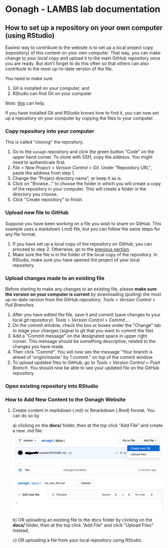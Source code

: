 # Oonagh - LAMBS lab documentation 

## How to set up a repository on your own computer (using RStudio)

Easiest way to contribute to the website is to set up a local project copy (repository) of this content on your own computer. That way, you can make change to your *local* copy and upload it to the main GitHub repository once you are ready. But don't forget to do this often so that others can also contribute to the most up-to-date version of the file.

You need to make sure

  1. Git is installed on your computer, and
  2. RStudio can find Git on your computer
  
  *Note*: [this](https://cfss.uchicago.edu/setup/git-with-rstudio/) can help.

If you have installed Git and RStudio knows how to find it, you can now set up a repository on your computer by copying the files to your computer.

### Copy repository into your computer

This is called "cloning" the repository.
  1. Go to the `oonagh` repository and click the green button "Code" on the upper hand corner. To clone with SSH, copy the address. You might need to authenticate first.
  2. *File > New Project* > *Version Control* > *Git*. Under "Repository URL", paste the address from step 1.
  3. Change the "Project directory name", or keep it as is.
  4. Click on "Browse..." to choose the folder in which you will create a copy of the repository in your computer. This will create a folder in the directory you choose.
  5. Click "Create repository" to finish.
  
### Upload new file to GitHub

Suppose you have been working on a file you wish to share on GitHub. This example uses a markdown (.md) file, but you can follow the same steps for any file format.

1. If you have set up a local copy of the repository on GitHub, you can proceed to step 2. Otherwise, go to the [previous section](#copy-repository-into-your-computer).
2. Make sure the file is in the folder of the local copy of the repository. In RStudio, make sure you have opened the project of your local repository.
  
### Upload changes made to an existing file

Before starting to make any changes to an existing file, please **make sure the version on your computer is current** by downloading (pulling) the most up-to-date version from the GitHub repository: *Tools* > *Version Control* > *Pull Branches*.

1. After you have edited the file, save it and commit (save changes to your local git repository): *Tools* > *Version Control* > *Commit...*. 
2. On the commit window, check the box or boxes under the "Change" tab to stage your changes (signal to git that you want to commit the file).
3. Add a "Commit message" on the designated space in upper right corner. This message should be something descriptive, related to the changes you have made. 
4. Then click "Commit". You will now see the message "Your branch is ahead of 'origin/master' by 1 commit." on top of the commit window.
5. To upload updated files to GitHub, go to *Tools* > *Version Control* > *Push Branch*. You should now be able to see your updated file on the GitHub repository.

### Open existing repository into RStudio

### How to Add New Content to the Oonagh Website

1. Create content in markdown (.md) or Rmarkdown (.Rmd) format. You can do so by
 
   a) clicking on the **docs/** folder, then at the top click "Add File" and create a new .md file:
   <img src="/docs/new_file.png" width="700">
   <img src="/docs/new_file2.png" width="700">

   b) OR uploading an existing file to the docs folder by clicking on the **docs/** folder, then at the top click "Add File" and click "Upload Files" instead,
   
   c) OR uploading a file from your local repository using RStudio.


